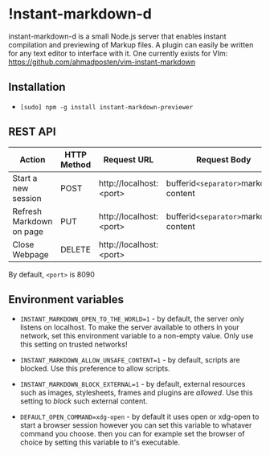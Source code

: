 !nstant-markdown-d
================
instant-markdown-d is a small Node.js server that enables instant compilation and previewing of Markup files. A plugin can easily be written for any text editor to interface with it. One currently exists for VIm: https://github.com/ahmadposten/vim-instant-markdown

Installation
------------
- `[sudo] npm -g install instant-markdown-previewer`

REST API
--------
| Action                   | HTTP Method   | Request URL                 | Request Body                          |
| ---------------------    | ------------- | --------------------------- | --------------------                  |
| Start a new session      | POST          | http://localhost:\<port\>   | bufferid`<separator>`markdown content |
| Refresh Markdown on page | PUT           | http://localhost:\<port\>   | bufferid`<separator>`markdown content |
| Close Webpage            | DELETE        | http://localhost:\<port\>   |                                       |


By default, `<port>` is 8090

Environment variables
---------------------

* `INSTANT_MARKDOWN_OPEN_TO_THE_WORLD=1` - by default, the server only listens
  on localhost. To make the server available to others in your network, set this
  environment variable to a non-empty value. Only use this setting on trusted
  networks!

* `INSTANT_MARKDOWN_ALLOW_UNSAFE_CONTENT=1` - by default, scripts are blocked.
  Use this preference to allow scripts.

* `INSTANT_MARKDOWN_BLOCK_EXTERNAL=1` - by default, external resources such as
  images, stylesheets, frames and plugins are *allowed*. Use this setting to
  *block* such external content.
* `DEFAULT_OPEN_COMMAND=xdg-open` - by default it uses open or xdg-open to start a browser session however you can set this variable to whataver command you choose. then you can for example set the browser of choice by setting this variable to it's executable.
